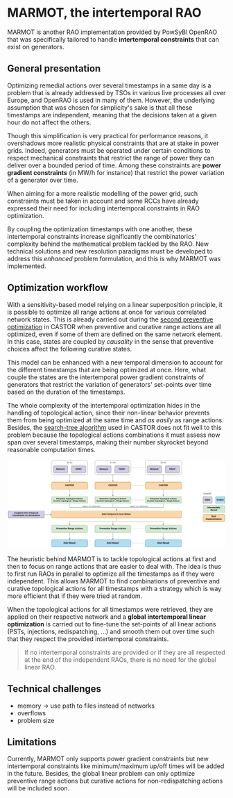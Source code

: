 # MARMOT, the intertemporal RAO

MARMOT is another RAO implementation provided by PowSyBl OpenRAO that was specifically tailored to handle
**intertemporal constraints** that can exist on generators.

## General presentation

Optimizing remedial actions over several timestamps in a same day is a problem that is already addressed by TSOs in
various live processes all over Europe, and OpenRAO is used in many of them. However, the underlying assumption that was
chosen for simplicity's sake is that all these timestamps are independent, meaning that the decisions taken at a given
hour do not affect the others.

Though this simplification is very practical for performance reasons, it overshadows more realistic physical constraints
that are at stake in power grids. Indeed, generators must be operated under certain conditions to respect mechanical
constraints that restrict the range of power they can deliver over a bounded period of time. Among these constraints are
**power gradient constraints** (in MW/h for instance) that restrict the power variation of a generator over time.

<!-- TODO: include an image with the program of a generator to display power gradient constraints -->

When aiming for a more realistic modelling of the power grid, such constraints must be taken in account and some RCCs
have already expressed their need for including intertemporal constraints in RAO optimization.

By coupling the optimization timestamps with one another, these intertemporal constraints increase significantly the
combinatorics' complexity behind the mathematical problem tackled by the RAO. New technical solutions and new resolution
paradigms must be developed to address this _enhanced_ problem formulation, and this is why MARMOT was implemented.

## Optimization workflow

With a sensitivity-based model relying on a linear superposition principle, it is possible to optimize all range actions
at once for various correlated network states. This is already carried out during the
[second preventive optimization](castor/rao-steps.md#second-preventive-rao) in CASTOR when preventive and curative range
actions are all optimized, even if some of them are defined on the same network element. In this case, states are
coupled by _causality_ in the sense that preventive choices affect the following curative states.

This model can be enhanced with a new temporal dimension to account for the different timestamps that are being
optimized at once. Here, what couple the states are the intertemporal power gradient constraints of generators that
restrict the variation of generators' set-points over time based on the duration of the timestamps.

The whole complexity of the intertemporal optimization hides in the handling of topological action, since their
non-linear behavior prevents them from being optimized at the same time and _as easily_ as range actions. Besides, the
[search-tree algorithm](castor.md#search-tree-algorithm) used in CASTOR does not fit well to this problem because the
topological actions combinations it must assess now span over several timestamps, making their number skyrocket beyond
reasonable computation times.

![](../_static/img/marmot.png)

The heuristic behind MARMOT is to tackle topological actions at first and then to focus on range actions that are easier
to deal with. The idea is thus to first run RAOs in parallel to optimize all the timestamps as if they were independent.
This allows MARMOT to find combinations of preventive and curative topological actions for all timestamps with a
strategy which is way more efficient that if they were tried at random.

When the topological actions for all timestamps were retrieved, they are applied on their respective network and a
**global intertemporal linear optimization** is carried out to fine-tune the set-points of all linear actions (PSTs,
injections, redispatching, ...) and smooth them out over time such that they respect the provided intertemporal
constraints.

> If no intertemporal constraints are provided or if they are all respected at the end of the independent RAOs, there is
> no need for the global linear RAO.

## Technical challenges

<!-- TODO: properly write the ideas below -->

- memory -> use path to files instead of networks
- overflows
- problem size

## Limitations

Currently, MARMOT only supports power gradient constraints but new intertemporal constraints like minimum/maximum up/off
times will be added in the future. Besides, the global linear problem can only optimize preventive range actions but
curative actions for non-redispatching actions will be included soon.